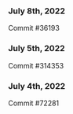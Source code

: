 ### July 8th, 2022

Commit #36193

### July 5th, 2022

Commit #314353


### July 4th, 2022

Commit #72281
